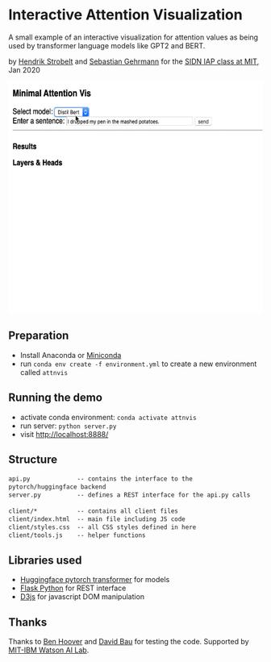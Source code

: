 # Interactive Attention Visualization

A small example of an interactive visualization for attention values
as being used by transformer language models like GPT2 and BERT.

by [Hendrik Strobelt](http://hendrik.strobelt.com) and [Sebastian Gehrmann](https://scholar.harvard.edu/gehrmann/home) 
for the [SIDN IAP class at MIT](http://sidn.csail.mit.edu), Jan 2020 


<p align="center">
  <img width="600" height="460" src="attnvis.gif">
</p>

## Preparation
- Install Anaconda or [Miniconda](https://docs.conda.io/en/latest/miniconda.html)
- run `conda env create -f environment.yml` to create a new environment called `attnvis`

## Running the demo
- activate conda environment: `conda activate attnvis`
- run server: `python server.py`
- visit [http://localhost:8888/](http://localhost:8888/)

## Structure
```text
api.py             -- contains the interface to the pytorch/huggingface backend 
server.py          -- defines a REST interface for the api.py calls

client/*           -- contains all client files
client/index.html  -- main file including JS code
client/styles.css  -- all CSS styles defined in here
client/tools.js    -- helper functions
```

## Libraries used
- [Huggingface pytorch transformer](https://huggingface.co/) for models
- [Flask Python](http://flask.palletsprojects.com/) for REST interface
- [D3js](https://d3js.org/) for javascript DOM manipulation

## Thanks
Thanks to [Ben Hoover](https://github.com/bhoov/exbert) and [David Bau](https://people.csail.mit.edu/davidbau/home/) for testing the code. Supported by [MIT-IBM Watson AI Lab](https://mitibmwatsonailab.mit.edu/). 


 
